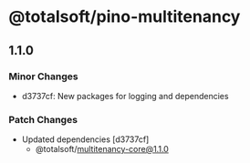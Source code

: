 # @totalsoft/pino-multitenancy

## 1.1.0

### Minor Changes

- d3737cf: New packages for logging and dependencies

### Patch Changes

- Updated dependencies [d3737cf]
  - @totalsoft/multitenancy-core@1.1.0
